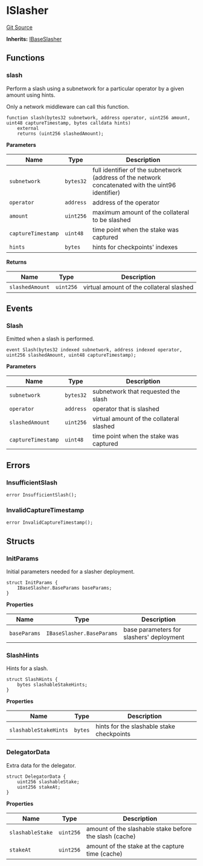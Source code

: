 # ISlasher
[Git Source](https://github.com/symbioticfi/core/blob/72d444d21da2b07516bb08def1e4b57d35cf27c3/src/interfaces/slasher/ISlasher.sol)

**Inherits:**
[IBaseSlasher](/Users/andreikorokhov/symbiotic/core/docs/autogen/src/src/interfaces/slasher/IBaseSlasher.sol/interface.IBaseSlasher.md)


## Functions
### slash

Perform a slash using a subnetwork for a particular operator by a given amount using hints.

Only a network middleware can call this function.


```solidity
function slash(bytes32 subnetwork, address operator, uint256 amount, uint48 captureTimestamp, bytes calldata hints)
    external
    returns (uint256 slashedAmount);
```
**Parameters**

|Name|Type|Description|
|----|----|-----------|
|`subnetwork`|`bytes32`|full identifier of the subnetwork (address of the network concatenated with the uint96 identifier)|
|`operator`|`address`|address of the operator|
|`amount`|`uint256`|maximum amount of the collateral to be slashed|
|`captureTimestamp`|`uint48`|time point when the stake was captured|
|`hints`|`bytes`|hints for checkpoints' indexes|

**Returns**

|Name|Type|Description|
|----|----|-----------|
|`slashedAmount`|`uint256`|virtual amount of the collateral slashed|


## Events
### Slash
Emitted when a slash is performed.


```solidity
event Slash(bytes32 indexed subnetwork, address indexed operator, uint256 slashedAmount, uint48 captureTimestamp);
```

**Parameters**

|Name|Type|Description|
|----|----|-----------|
|`subnetwork`|`bytes32`|subnetwork that requested the slash|
|`operator`|`address`|operator that is slashed|
|`slashedAmount`|`uint256`|virtual amount of the collateral slashed|
|`captureTimestamp`|`uint48`|time point when the stake was captured|

## Errors
### InsufficientSlash

```solidity
error InsufficientSlash();
```

### InvalidCaptureTimestamp

```solidity
error InvalidCaptureTimestamp();
```

## Structs
### InitParams
Initial parameters needed for a slasher deployment.


```solidity
struct InitParams {
    IBaseSlasher.BaseParams baseParams;
}
```

**Properties**

|Name|Type|Description|
|----|----|-----------|
|`baseParams`|`IBaseSlasher.BaseParams`|base parameters for slashers' deployment|

### SlashHints
Hints for a slash.


```solidity
struct SlashHints {
    bytes slashableStakeHints;
}
```

**Properties**

|Name|Type|Description|
|----|----|-----------|
|`slashableStakeHints`|`bytes`|hints for the slashable stake checkpoints|

### DelegatorData
Extra data for the delegator.


```solidity
struct DelegatorData {
    uint256 slashableStake;
    uint256 stakeAt;
}
```

**Properties**

|Name|Type|Description|
|----|----|-----------|
|`slashableStake`|`uint256`|amount of the slashable stake before the slash (cache)|
|`stakeAt`|`uint256`|amount of the stake at the capture time (cache)|

